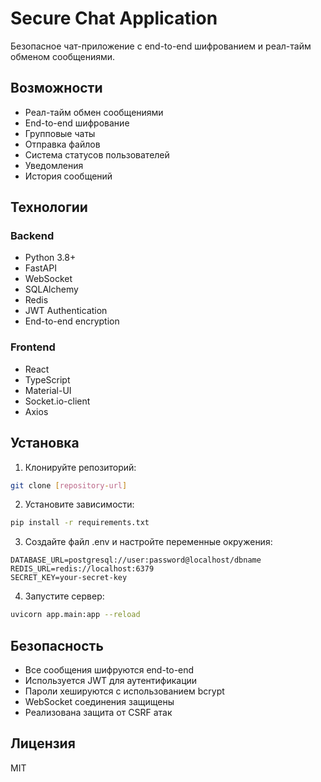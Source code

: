 # Secure Chat Application

Безопасное чат-приложение с end-to-end шифрованием и реал-тайм обменом сообщениями.

## Возможности

- Реал-тайм обмен сообщениями
- End-to-end шифрование
- Групповые чаты
- Отправка файлов
- Система статусов пользователей
- Уведомления
- История сообщений

## Технологии

### Backend
- Python 3.8+
- FastAPI
- WebSocket
- SQLAlchemy
- Redis
- JWT Authentication
- End-to-end encryption

### Frontend
- React
- TypeScript
- Material-UI
- Socket.io-client
- Axios

## Установка

1. Клонируйте репозиторий:
```bash
git clone [repository-url]
```

2. Установите зависимости:
```bash
pip install -r requirements.txt
```

3. Создайте файл .env и настройте переменные окружения:
```
DATABASE_URL=postgresql://user:password@localhost/dbname
REDIS_URL=redis://localhost:6379
SECRET_KEY=your-secret-key
```

4. Запустите сервер:
```bash
uvicorn app.main:app --reload
```

## Безопасность

- Все сообщения шифруются end-to-end
- Используется JWT для аутентификации
- Пароли хешируются с использованием bcrypt
- WebSocket соединения защищены
- Реализована защита от CSRF атак

## Лицензия

MIT 